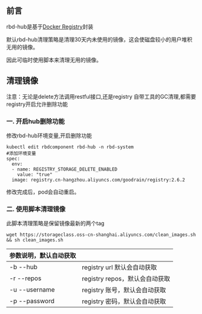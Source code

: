 ## 前言
rbd-hub是基于[Docker Registry](https://docs.docker.com/registry/)封装

默认rbd-hub清理策略是清理30天内未使用的镜像，这会使磁盘较小的用户堆积无用的镜像。   

因此可临时使用脚本来清理无用的镜像。

## 清理镜像

注意：无论是delete方法调用restful接口,还是registry 自带工具的GC清理,都需要registry开启允许删除功能

### 一. 开启hub删除功能

修改rbd-hub环境变量,开启删除功能 

```shell
kubectl edit rbdcomponent rbd-hub -n rbd-system
#添加环境变量
spec:
  env:
  - name: REGISTRY_STORAGE_DELETE_ENABLED
    value: "true"
  image: registry.cn-hangzhou.aliyuncs.com/goodrain/registry:2.6.2
```
修改完成后，pod会自动重启。

### 二. 使用脚本清理镜像

此脚本清理策略是保留镜像最新的两个tag  

```shell
wget https://storageclass.oss-cn-shanghai.aliyuncs.com/clean_images.sh && sh clean_images.sh
```

| 参数说明，默认自动获取 |                                |
| ---------------------- | ------------------------------ |
| -b     --hub           | registry url 默认会自动获取    |
| -r     --repos         | registry repos，默认会自动获取 |
| -u    --username       | registry 账号，默认会自动获取  |
| -p    --password       | registry 密码，默认会自动获取  |

